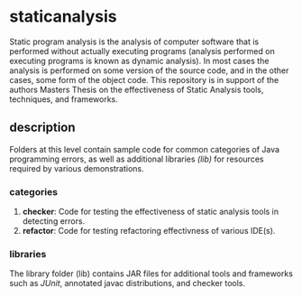 # staticanalysis
Static program analysis is the analysis of computer software that is performed without 
actually executing programs (analysis performed on executing programs is known as 
dynamic analysis). In most cases the analysis is performed on some version of the source 
code, and in the other cases, some form of the object code.
This repository is in support of the authors Masters Thesis on the effectiveness of 
Static Analysis tools, techniques, and frameworks.

## description
Folders at this level contain sample code for common categories of Java programming 
errors, as well as additional libraries _(lib)_ for resources required by various 
demonstrations. 

### categories
1) **checker**: Code for testing the effectiveness of static analysis tools in detecting errors.
2) **refactor**: Code for testing refactoring effectivness of various IDE(s).

### libraries
The library folder (lib) contains JAR files for additional tools and frameworks such as 
_JUnit_, annotated javac distributions, and checker tools.
